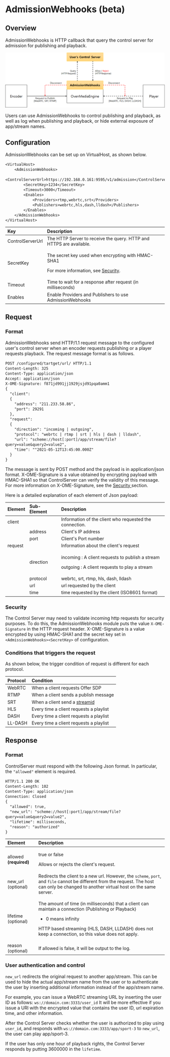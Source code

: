# AdmissionWebhooks \(beta\)

## Overview

AdmissionWebhooks is HTTP callback that query the control server for admission for publishing and playback.

![](../.gitbook/assets/image%20%2832%29.png)

Users can use AdmissionWebhooks to control publishing and playback, as well as log when publishing and playback, or hide external exposure of app/stream names.

## Configuration

AdmissionWebhooks can be set up on VirtualHost, as shown below.

```markup
<VirtualHost>
	<AdmissionWebhooks>
		<ControlServerUrl>https://192.168.0.161:9595/v1/admission</ControlServerUrl>
		<SecretKey>1234</SecretKey>
		<Timeout>3000</Timeout>
		<Enables>
			<Providers>rtmp,webrtc,srt</Providers>
			<Publishers>webrtc,hls,dash,lldash</Publishers>
		</Enables>
	</AdmissionWebhooks>
</VirtualHost>
```

<table>
  <thead>
    <tr>
      <th style="text-align:left">Key</th>
      <th style="text-align:left">Description</th>
    </tr>
  </thead>
  <tbody>
    <tr>
      <td style="text-align:left">ControlServerUrl</td>
      <td style="text-align:left">The HTTP Server to receive the query. HTTP and HTTPS are available.</td>
    </tr>
    <tr>
      <td style="text-align:left">SecretKey</td>
      <td style="text-align:left">
        <p>The secret key used when encrypting with HMAC-SHA1</p>
        <p>For more information, see <a href="admission-webhooks.md#security">Security</a>.</p>
      </td>
    </tr>
    <tr>
      <td style="text-align:left">Timeout</td>
      <td style="text-align:left">Time to wait for a response after request (in milliseconds)</td>
    </tr>
    <tr>
      <td style="text-align:left">Enables</td>
      <td style="text-align:left">Enable Providers and Publishers to use AdmissionWebhooks</td>
    </tr>
  </tbody>
</table>

## Request

### Format

AdmissionWebhooks send HTTP/1.1 request message to the configured user's control server when an encoder requests publishing or a player requests playback. The request message format is as follows.

```http
POST /configured/tartget/url/ HTTP/1.1
Content-Length: 325
Content-Type: application/json
Accept: application/json
X-OME-Signature: f871jd991jj1929jsjd91pqa0amm1
{
  "client": 
  {
    "address": "211.233.58.86",
    "port": 29291
  },
  "request":
  {
    "direction": "incoming | outgoing",
    "protocol": "webrtc | rtmp | srt | hls | dash | lldash",
    "url": "scheme://host[:port]/app/stream/file?query=value&query2=value2",
    "time": ""2021-05-12T13:45:00.000Z"
  }
}
```

The message is sent by POST method and the payload is in application/json format. X-OME-Signature is a value obtained by encrypting payload with HMAC-SHA1 so that ControlServer can verify the validity of this message. For more information on X-OME-Signature, see the [Security ](admission-webhooks.md#security)section.

Here is a detailed explanation of each element of Json payload:

<table>
  <thead>
    <tr>
      <th style="text-align:left">Element</th>
      <th style="text-align:left">Sub-Element</th>
      <th style="text-align:left">Description</th>
    </tr>
  </thead>
  <tbody>
    <tr>
      <td style="text-align:left">client</td>
      <td style="text-align:left"></td>
      <td style="text-align:left">Information of the client who requested the connection.</td>
    </tr>
    <tr>
      <td style="text-align:left"></td>
      <td style="text-align:left">address</td>
      <td style="text-align:left">Client&apos;s IP address</td>
    </tr>
    <tr>
      <td style="text-align:left"></td>
      <td style="text-align:left">port</td>
      <td style="text-align:left">Client&apos;s Port number</td>
    </tr>
    <tr>
      <td style="text-align:left">request</td>
      <td style="text-align:left"></td>
      <td style="text-align:left">Information about the client&apos;s request</td>
    </tr>
    <tr>
      <td style="text-align:left"></td>
      <td style="text-align:left">direction</td>
      <td style="text-align:left">
        <p>incoming : A client requests to publish a stream</p>
        <p>outgoing : A client requests to play a stream</p>
      </td>
    </tr>
    <tr>
      <td style="text-align:left"></td>
      <td style="text-align:left">protocol</td>
      <td style="text-align:left">webrtc, srt, rtmp, hls, dash, lldash</td>
    </tr>
    <tr>
      <td style="text-align:left"></td>
      <td style="text-align:left">url</td>
      <td style="text-align:left">url requested by the client</td>
    </tr>
    <tr>
      <td style="text-align:left"></td>
      <td style="text-align:left">time</td>
      <td style="text-align:left">time requested by the client (ISO8601 format)</td>
    </tr>
  </tbody>
</table>

### Security

The Control Server may need to validate incoming http requests for security purposes. To do this, the AdmissionWebhooks module puts the value `X-OME-Signature` in the HTTP request header. X-OME-Signature is a value encrypted by using HMAC-SHA1 and the secret key set in `<AdmissionWebhooks><SecretKey>` of configuration.

### Conditions that triggers the request

As shown below, the trigger condition of request is different for each protocol.

| Protocol  | Condition |
| :--- | :--- |
| WebRTC | When a client requests Offer SDP |
| RTMP | When a client sends a publish message |
| SRT | When a client send a [streamid](https://airensoft.gitbook.io/ovenmediaengine/live-source/srt-beta#encoders-and-streamid) |
| HLS | Every time a client requests a playlist |
| DASH | Every time a client requests a playlist |
| LL-DASH | Every time a client requests a playlist |

## Response 

### Format

ControlServer must respond with the following Json format. In particular, the `"allowed"` element is required.

```http
HTTP/1.1 200 OK
Content-Length: 102
Content-Type: application/json
Connection: Closed
{
  "allowed": true,
  "new_url": "scheme://host[:port]/app/stream/file?query=value&query2=value2",
  "lifetime": milliseconds,
  "reason": "authorized"
}
```

<table>
  <thead>
    <tr>
      <th style="text-align:left">Element</th>
      <th style="text-align:left">Description</th>
    </tr>
  </thead>
  <tbody>
    <tr>
      <td style="text-align:left">allowed <b>(required)</b>
      </td>
      <td style="text-align:left">
        <p>true or false</p>
        <p>Allows or rejects the client&apos;s request.</p>
      </td>
    </tr>
    <tr>
      <td style="text-align:left">new_url (optional)</td>
      <td style="text-align:left">Redirects the client to a new url. However, the <code>scheme</code>, <code>port</code>,
        and <code>file</code> cannot be different from the request. The host can
        only be changed to another virtual host on the same server.</td>
    </tr>
    <tr>
      <td style="text-align:left">lifetime (optional)</td>
      <td style="text-align:left">
        <p>The amount of time (in milliseconds) that a client can maintain a connection
          (Publishing or Playback)</p>
        <ul>
          <li>0 means infinity</li>
        </ul>
        <p>HTTP based streaming (HLS, DASH, LLDASH) does not keep a connection, so
          this value does not apply.</p>
      </td>
    </tr>
    <tr>
      <td style="text-align:left">reason (optional)</td>
      <td style="text-align:left">If allowed is false, it will be output to the log.</td>
    </tr>
  </tbody>
</table>

### User authentication and control

`new_url` redirects the original request to another app/stream. This can be used to hide the actual app/stream name from the user or to authenticate the user by inserting additional information instead of the app/stream name.

For example, you can issue a WebRTC streaming URL by inserting the user ID as follows: `ws://domain.com:3333/user_id` It will be more effective if you issue a URl with the encrypted value that contains the user ID, url expiration time, and other information. 

After the Control Server checks whether the user is authorized to play using `user_id`, and responds with `ws://domain.com:3333/app/sport-3` to `new_url`, the user can play app/sport-3.

If the user has only one hour of playback rights, the Control Server responds by putting 3600000 in the `lifetime`.

